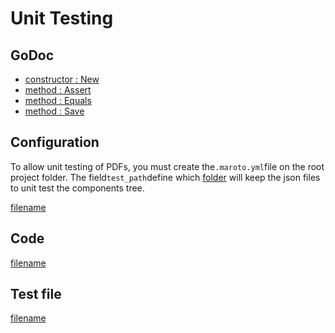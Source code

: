 # Unit Testing

## GoDoc
* [constructor : New](https://pkg.go.dev/github.com/flanksource/maroto/v2/pkg/test#New)
* [method : Assert](https://pkg.go.dev/github.com/flanksource/maroto/v2/pkg/test#MarotoTest.Assert)
* [method : Equals](https://pkg.go.dev/github.com/flanksource/maroto/v2/pkg/test#MarotoTest.Equals)
* [method : Save](https://pkg.go.dev/github.com/flanksource/maroto/v2/pkg/test#MarotoTest.Save)

## Configuration
To allow unit testing of PDFs, you must create the`.maroto.yml`file on the root project folder. The field`test_path`define which [folder](https://github.com/flanksource/maroto/tree/v2/test/maroto)
will keep the json files to unit test the components tree.

[filename](https://raw.githubusercontent.com/johnfercher/maroto/master/.maroto.yml ':include :type=code')

## Code
[filename](../../assets/examples/unittests/v2/main_test.go ':include :type=code')

## Test file
[filename](https://raw.githubusercontent.com/johnfercher/maroto/master/test/maroto/example_unit_test.json ':include :type=code')

